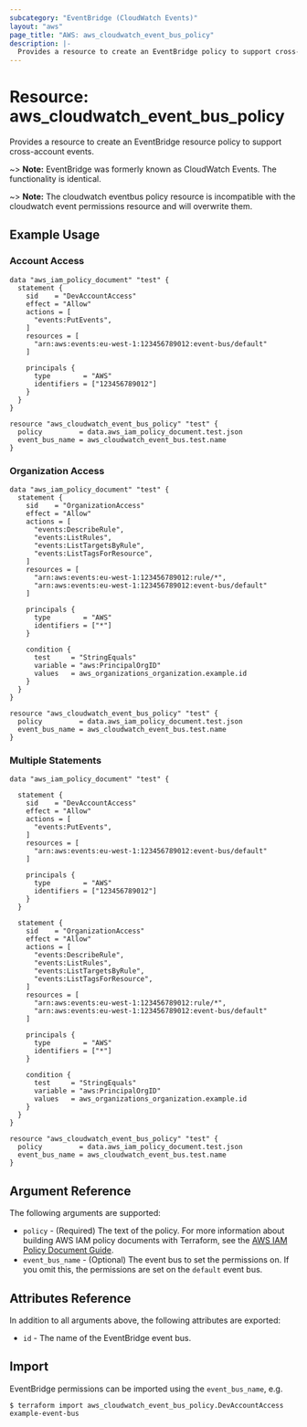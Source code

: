 ```yaml
---
subcategory: "EventBridge (CloudWatch Events)"
layout: "aws"
page_title: "AWS: aws_cloudwatch_event_bus_policy"
description: |-
  Provides a resource to create an EventBridge policy to support cross-account events.
---
```


# Resource: aws_cloudwatch_event_bus_policy

Provides a resource to create an EventBridge resource policy to support cross-account events.

~> **Note:** EventBridge was formerly known as CloudWatch Events. The functionality is identical.

~> **Note:** The cloudwatch eventbus policy resource is incompatible with the cloudwatch event permissions resource and will overwrite them.

## Example Usage

### Account Access

```hcl
data "aws_iam_policy_document" "test" {
  statement {
    sid    = "DevAccountAccess"
    effect = "Allow"
    actions = [
      "events:PutEvents",
    ]
    resources = [
      "arn:aws:events:eu-west-1:123456789012:event-bus/default"
    ]

    principals {
      type        = "AWS"
      identifiers = ["123456789012"]
    }
  }
}

resource "aws_cloudwatch_event_bus_policy" "test" {
  policy         = data.aws_iam_policy_document.test.json
  event_bus_name = aws_cloudwatch_event_bus.test.name
}
```

### Organization Access

```hcl
data "aws_iam_policy_document" "test" {
  statement {
    sid    = "OrganizationAccess"
    effect = "Allow"
    actions = [
      "events:DescribeRule",
      "events:ListRules",
      "events:ListTargetsByRule",
      "events:ListTagsForResource",
    ]
    resources = [
      "arn:aws:events:eu-west-1:123456789012:rule/*",
      "arn:aws:events:eu-west-1:123456789012:event-bus/default"
    ]

    principals {
      type        = "AWS"
      identifiers = ["*"]
    }

    condition {
      test     = "StringEquals"
      variable = "aws:PrincipalOrgID"
      values   = aws_organizations_organization.example.id
    }
  }
}

resource "aws_cloudwatch_event_bus_policy" "test" {
  policy         = data.aws_iam_policy_document.test.json
  event_bus_name = aws_cloudwatch_event_bus.test.name
}
```

### Multiple Statements

```hcl
data "aws_iam_policy_document" "test" {

  statement {
    sid    = "DevAccountAccess"
    effect = "Allow"
    actions = [
      "events:PutEvents",
    ]
    resources = [
      "arn:aws:events:eu-west-1:123456789012:event-bus/default"
    ]

    principals {
      type        = "AWS"
      identifiers = ["123456789012"]
    }
  }

  statement {
    sid    = "OrganizationAccess"
    effect = "Allow"
    actions = [
      "events:DescribeRule",
      "events:ListRules",
      "events:ListTargetsByRule",
      "events:ListTagsForResource",
    ]
    resources = [
      "arn:aws:events:eu-west-1:123456789012:rule/*",
      "arn:aws:events:eu-west-1:123456789012:event-bus/default"
    ]

    principals {
      type        = "AWS"
      identifiers = ["*"]
    }

    condition {
      test     = "StringEquals"
      variable = "aws:PrincipalOrgID"
      values   = aws_organizations_organization.example.id
    }
  }
}

resource "aws_cloudwatch_event_bus_policy" "test" {
  policy         = data.aws_iam_policy_document.test.json
  event_bus_name = aws_cloudwatch_event_bus.test.name
}
```

## Argument Reference

The following arguments are supported:

* `policy` - (Required) The text of the policy. For more information about building AWS IAM policy documents with Terraform, see the [AWS IAM Policy Document Guide](https://learn.hashicorp.com/terraform/aws/iam-policy).
* `event_bus_name` - (Optional) The event bus to set the permissions on. If you omit this, the permissions are set on the `default` event bus.

## Attributes Reference

In addition to all arguments above, the following attributes are exported:

* `id` - The name of the EventBridge event bus.

## Import

EventBridge permissions can be imported using the `event_bus_name`, e.g.

```shell
$ terraform import aws_cloudwatch_event_bus_policy.DevAccountAccess example-event-bus
```
